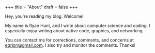 +++
title = "About"
draft = false
+++

Hey, you're reading my blog. Welcome!

My name is Ryan Hunt, and I write about computer science and coding. I especially enjoy writing about native code, graphics, and networking.

You can contact me for corrections, comments, and concerns at [eqrion@gmail.com](mailto:eqrion@gmail.com). I also try and monitor the comments. Thanks!